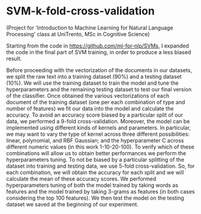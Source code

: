 # SVM-k-fold-cross-validation

(Project for 'Introduction to Machine Learning for Natural Language Processing' class at UniTrento, MSc in Cognitive Science)

Starting from the code in https://github.com/ml-for-nlp/SVMs, I expanded the code in the final part of SVM training, in order to produce a less biased result.

Before proceeding with the vectorization of the documents in our datasets, we
split the raw text into a training dataset (90%) and a testing dataset (10%). We
will use the training dataset to train the model and tune the hyperparameters
and the remaining testing dataset to test our final version of the classifier.
Once obtained the various vectorizations of each document of the training
dataset (one per each combination of type and number of features) we fit our
data into the model and calculate the accuracy. To avoid an accuracy score
biased by a particular split of our data, we performed a 9-fold cross-validation.
Moreover, the model can be implemented using different kinds of kernels and
parameters. In particular, we may want to vary the type of kernel across three
different possibilities: linear, polynomial, and RBF Gaussian; and the hyperparameter C across different numeric values (in this work 1-10-20-100). To verify
which of these combinations will allow us to obtain better performances we perform the hyperparameters tuning. To not be biased by a particular splitting of
the dataset into training and testing data, we use 5-fold cross-validation. So,
for each combination, we will obtain the accuracy for each split and we will
calculate the mean of these accuracy scores. We performed hyperparameters
tuning of both the model trained by taking words as features and the model
trained by taking 3-grams as features (in both cases considering the top 100
features).
We then test the model on the testing dataset we saved at the beginning of our
experiment.
